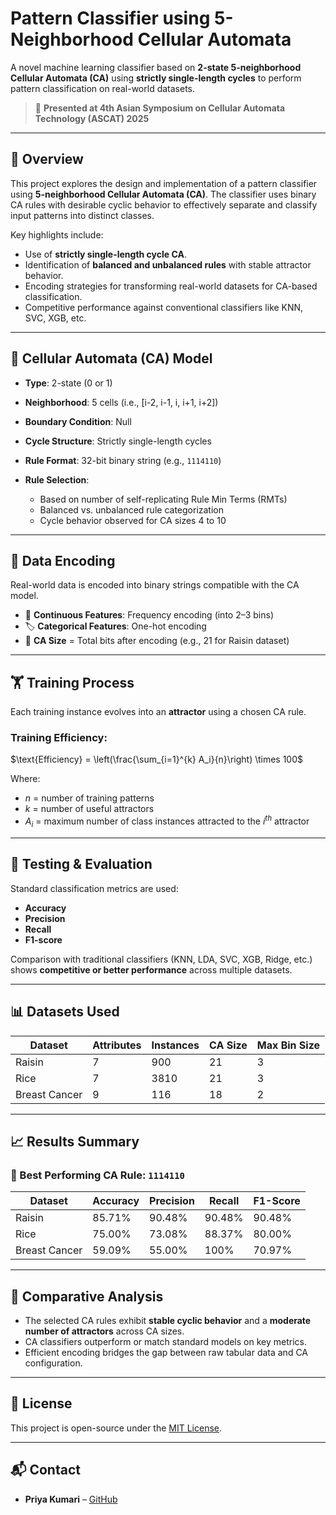 # Pattern Classifier using 5-Neighborhood Cellular Automata

A novel machine learning classifier based on **2-state 5-neighborhood Cellular Automata (CA)** using **strictly single-length cycles** to perform pattern classification on real-world datasets.

> 📍 **Presented at 4th Asian Symposium on Cellular Automata Technology (ASCAT) 2025** 

---

## 📌 Overview

This project explores the design and implementation of a pattern classifier using **5-neighborhood Cellular Automata (CA)**. The classifier uses binary CA rules with desirable cyclic behavior to effectively separate and classify input patterns into distinct classes.

Key highlights include:

* Use of **strictly single-length cycle CA**.
* Identification of **balanced and unbalanced rules** with stable attractor behavior.
* Encoding strategies for transforming real-world datasets for CA-based classification.
* Competitive performance against conventional classifiers like KNN, SVC, XGB, etc.

---

## 🧬 Cellular Automata (CA) Model

* **Type**: 2-state (0 or 1)
* **Neighborhood**: 5 cells (i.e., \[i-2, i-1, i, i+1, i+2])
* **Boundary Condition**: Null
* **Cycle Structure**: Strictly single-length cycles
* **Rule Format**: 32-bit binary string (e.g., `1114110`)
* **Rule Selection**:

  * Based on number of self-replicating Rule Min Terms (RMTs)
  * Balanced vs. unbalanced rule categorization
  * Cycle behavior observed for CA sizes 4 to 10

---

## 🧩 Data Encoding

Real-world data is encoded into binary strings compatible with the CA model.

* 🔢 **Continuous Features**: Frequency encoding (into 2–3 bins)
* 🏷️ **Categorical Features**: One-hot encoding
* 📏 **CA Size** = Total bits after encoding (e.g., 21 for Raisin dataset)

---

## 🏋️ Training Process

Each training instance evolves into an **attractor** using a chosen CA rule.

### Training Efficiency:

$\text{Efficiency} = \left(\frac{\sum_{i=1}^{k} A_i}{n}\right) \times 100$

Where:

* $n$ = number of training patterns
* $k$ = number of useful attractors
* $A_i$ = maximum number of class instances attracted to the $i^{th}$ attractor

---

## 🧪 Testing & Evaluation

Standard classification metrics are used:

* **Accuracy**
* **Precision**
* **Recall**
* **F1-score**

Comparison with traditional classifiers (KNN, LDA, SVC, XGB, Ridge, etc.) shows **competitive or better performance** across multiple datasets.

---

## 📊 Datasets Used

| Dataset       | Attributes | Instances | CA Size | Max Bin Size |
| ------------- | ---------- | --------- | ------- | ------------ |
| Raisin        | 7          | 900       | 21      | 3            |
| Rice          | 7          | 3810      | 21      | 3            |
| Breast Cancer | 9          | 116       | 18      | 2            |

---

## 📈 Results Summary

### 📌 Best Performing CA Rule: `1114110`

| Dataset       | Accuracy | Precision | Recall | F1-Score |
| ------------- | -------- | --------- | ------ | -------- |
| Raisin        | 85.71%   | 90.48%    | 90.48% | 90.48%   |
| Rice          | 75.00%   | 73.08%    | 88.37% | 80.00%   |
| Breast Cancer | 59.09%   | 55.00%    | 100%   | 70.97%   |

---

## 🧐 Comparative Analysis

* The selected CA rules exhibit **stable cyclic behavior** and a **moderate number of attractors** across CA sizes.
* CA classifiers outperform or match standard models on key metrics.
* Efficient encoding bridges the gap between raw tabular data and CA configuration.

---

## 📜 License

This project is open-source under the [MIT License](LICENSE).

---

## 📬 Contact

* **Priya Kumari** – [GitHub](https://github.com/pri998)
